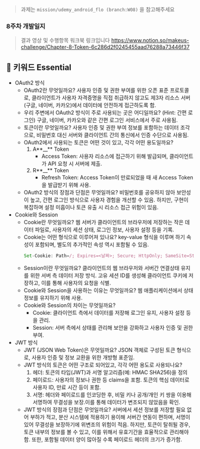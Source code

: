 > 과제는 `mission/udemy_android_flo (branch:W08)` 을 참고해주세요

### 8주차 개발일지

> 결과 영상 및 수행항목 워크북 링크입니다
> https://www.notion.so/makeus-challenge/Chapter-8-Token-6c286d2f0245455aad76288a73446f37

## 🎯 키워드 Essential

- OAuth2 방식
  - OAuth2란 무엇일까요?
    사용자 인증 및 권한 부여를 위한 오픈 표준 프로토콜로, 클라이언트가 사용자 자격증명을 직접 취급하지 않고도 제3자 리소스 서버(구글, 네이버, 카카오)에서 데이터에 안전하게 접근하도록 함.
  - 우리 주변에서 OAuth2 방식이 주로 사용되는 곳은 어디일까요? (Hint: 간편 로그인)
    구글, 네이버, 카카오와 같은 간편 로그인 서비스에서 주로 사용됨.
  - 토큰이란 무엇일까요?
    사용자 인증 및 권한 부여 정보를 포함하는 데이터 조각으로, 비밀번호 대신 서버와 클라이언트 간의 통신에서 인증 수단으로 사용됨.
  - OAuth2에서 사용되는 토큰은 어떤 것이 있고, 각각 어떤 용도일까요?
    1. A**\_\_** Token
       - Access Token: 사용자 리소스에 접근하기 위해 발급되며, 클라이언트가 API 요청 시 서버에 제출.
    2. R**\_\_** Token
       - Refresh Token: Access Token이 만료되었을 때 새 Access Token을 발급받기 위해 사용.
  - OAuth2 방식의 장점과 단점은 무엇일까요?
    비밀번호를 공유하지 않아 보안성이 높고, 간편 로그인 방식으로 사용자 경험을 개선할 수 있음.
    하지만, 구현이 복잡하며 설정 미흡이나 토큰 유출 시 리소스 접근 위험이 있음.
- Cookie와 Session
  - Cookie란 무엇일까요?
    웹 서버가 클라이언트의 브라우저에 저장하는 작은 데이터 파일로, 사용자의 세션 상태, 로그인 정보, 사용자 설정 등을 기록.
  - Cookie는 어떤 형식으로 이루어져 있나요?
    key-value 형식을 이루며 하기 속성이 포함되며, 별도의 추가적인 속성 역시 포함될 수 있음.
    ```jsx
    Set-Cookie: Path=/; Expires=<날짜>; Secure; HttpOnly; SameSite=Strict
    ```
  - Session이란 무엇일까요?
    클라이언트의 웹 브라우저와 서버간 연결상태 유지를 위한 서버 측 데이터 저장 방식.
    고유 세션 ID를 생성해 클라이언트 쿠키에 저장하고, 이를 통해 사용자의 요청을 식별.
  - Cookie와 Session을 사용하는 이유는 무엇일까요?
    웹 애플리케이션에서 상태 정보를 유지하기 위해 사용.
  - Cookie와 Session의 차이는 무엇일까요?
    - Cookie: 클라이언트 측에서 데이터를 저장해 로그인 유지, 사용자 설정 등을 관리.
    - Session: 서버 측에서 상태를 관리해 보안을 강화하고 사용자 인증 및 권한 부여.
- JWT 방식
  - JWT (JSON Web Token)은 무엇일까요?
    JSON 객체로 구성된 토큰 형식으로, 사용자 인증 및 정보 교환을 위한 개방형 표준임.
  - JWT 방식의 토큰은 어떤 구조로 되어있고, 각각 어떤 용도로 사용되나요?
    1. 헤더: 토큰의 타입(JWT)과 서명 알고리즘(예: HMAC SHA256)을 정의
    2. 페이로드: 사용자의 정보나 권한 등 claims을 포함. 토큰의 핵심 데이터로 사용자 ID, 만료 시간 등이 포함.
    3. 서명: 헤더와 페이로드를 인코딩한 후, 비밀 키나 공개/개인 키 쌍을 이용해 서명하여 무결성을 보장.이를 통해 데이터가 변조되지 않았음을 확인.
  - JWT 방식의 장점과 단점은 무엇일까요?
    서버에서 세션 정보를 저장할 필요 없어 부하가 적고, 분산 시스템에 적용하기 용이해 서버간 연동이 편하며, 서명이 있어 무결성을 보장하기에 위변조의 위험이 적음.
    하지만, 토큰이 탈취될 경우, 토큰 내부의 정보를 볼 수 있고, 이를 위해서 유효기간을 효율적으로 관리해야함. 또한, 포함될 데이터 양이 많아질 수록 페이로드 헤더의 크기가 증가함.
